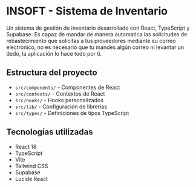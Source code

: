 # INSOFT - Sistema de Inventario 

Un sistema de gestión de inventario desarrollado con React, TypeScript y Supabase.
Es capaz de mandar de manera automatica las solicitudes de rebastecimiento que solicitas a tus proveedores mediante su correo electronico, no es necesario que tu mandes algún correo ni levantar un dedo, la aplicación lo hace todo por ti.

## Estructura del proyecto

- `src/components/` - Componentes de React
- `src/contexts/` - Contextos de React
- `src/hooks/` - Hooks personalizados
- `src/lib/` - Configuración de librerías
- `src/types/` - Definiciones de tipos TypeScript

## Tecnologías utilizadas

- React 18
- TypeScript
- Vite
- Tailwind CSS
- Supabase
- Lucide React 
